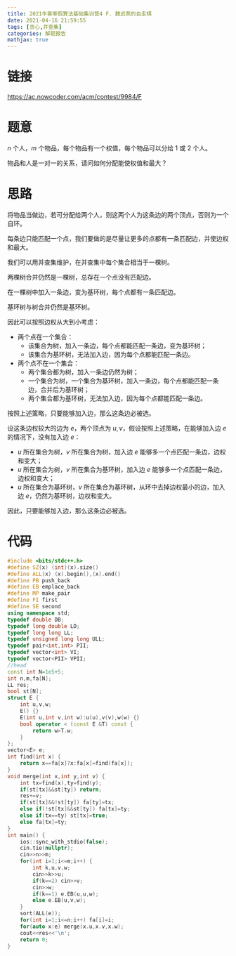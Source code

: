 ```yaml
---
title: 2021牛客寒假算法基础集训营4 F. 魏迟燕的自走棋
date: 2021-04-16 21:59:55
tags: [贪心,并查集]
categories: 解题报告
mathjax: true
---
```


# 链接

<https://ac.nowcoder.com/acm/contest/9984/F>

# 题意

$n$ 个人，$m$ 个物品，每个物品有一个权值，每个物品可以分给 $1$ 或 $2$ 个人。

物品和人是一对一的关系，请问如何分配能使权值和最大？

<!--more-->

# 思路

将物品当做边，若可分配给两个人，则这两个人为这条边的两个顶点，否则为一个自环。

每条边只能匹配一个点，我们要做的是尽量让更多的点都有一条匹配边，并使边权和最大。

我们可以用并查集维护，在并查集中每个集合相当于一棵树。

两棵树合并仍然是一棵树，总存在一个点没有匹配边。

在一棵树中加入一条边，变为基环树，每个点都有一条匹配边。

基环树与树合并仍然是基环树。

因此可以按照边权从大到小考虑：

- 两个点在一个集合：
  - 该集合为树，加入一条边，每个点都能匹配一条边，变为基环树；
  - 该集合为基环树，无法加入边，因为每个点都能匹配一条边。
- 两个点不在一个集合：
  - 两个集合都为树，加入一条边仍然为树；
  - 一个集合为树，一个集合为基环树，加入一条边，每个点都能匹配一条边，合并后为基环树；
  - 两个集合都为基环树，无法加入边，因为每个点都能匹配一条边。

按照上述策略，只要能够加入边，那么这条边必被选。

设这条边权较大的边为 $e$，两个顶点为 $u,v$，假设按照上述策略，在能够加入边 $e$ 的情况下，没有加入边 $e$：

- $u$ 所在集合为树，$v$ 所在集合为树，加入边 $e$ 能够多一个点匹配一条边，边权和变大；
- $u$ 所在集合为树，$v$ 所在集合为基环树，加入边 $e$ 能够多一个点匹配一条边，边权和变大；
- $u$ 所在集合为基环树，$v$ 所在集合为基环树，从环中去掉边权最小的边，加入边 $e$，仍然为基环树，边权和变大。

因此，只要能够加入边，那么这条边必被选。

# 代码

```cpp
#include <bits/stdc++.h>
#define SZ(x) (int)(x).size()
#define ALL(x) (x).begin(),(x).end()
#define PB push_back
#define EB emplace_back
#define MP make_pair
#define FI first
#define SE second
using namespace std;
typedef double DB;
typedef long double LD;
typedef long long LL;
typedef unsigned long long ULL;
typedef pair<int,int> PII;
typedef vector<int> VI;
typedef vector<PII> VPII;
//head
const int N=1e5+5;
int n,m,fa[N];
LL res;
bool st[N];
struct E {
    int u,v,w;
    E() {}
    E(int u,int v,int w):u(u),v(v),w(w) {}
    bool operator < (const E &T) const {
        return w>T.w;
    }
};
vector<E> e;
int find(int x) {
    return x==fa[x]?x:fa[x]=find(fa[x]);
}
void merge(int x,int y,int v) {
    int tx=find(x),ty=find(y);
    if(st[tx]&&st[ty]) return;
    res+=v;
    if(st[tx]&&!st[ty]) fa[ty]=tx;
    else if(!st[tx]&&st[ty]) fa[tx]=ty;
    else if(tx==ty) st[tx]=true;
    else fa[tx]=ty;
}
int main() {
    ios::sync_with_stdio(false);
    cin.tie(nullptr);
    cin>>n>>m;
    for(int i=1;i<=m;i++) {
        int k,u,v,w;
        cin>>k>>u;
        if(k==2) cin>>v;
        cin>>w;
        if(k==1) e.EB(u,u,w);
        else e.EB(u,v,w);
    }
    sort(ALL(e));
    for(int i=1;i<=n;i++) fa[i]=i;
    for(auto x:e) merge(x.u,x.v,x.w);
    cout<<res<<'\n';
    return 0;
}
```